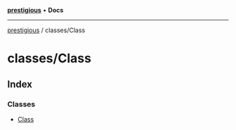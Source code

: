 [**prestigious**](../../README.md) • **Docs**

***

[prestigious](../../README.md) / classes/Class

# classes/Class

## Index

### Classes

- [Class](classes/Class.md)
